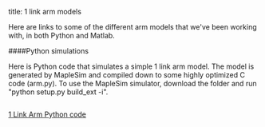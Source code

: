 title: 1 link arm models

Here are links to some of the different arm models that we've been working with, in both Python and Matlab.

####Python simulations

Here is Python code that simulates a simple 1 link arm model.
The model is generated by MapleSim and compiled down to some highly optimized C code (arm.py). To use the MapleSim simulator, download the folder and run 
"python setup.py build_ext -i". 

<img scr="http://compneuro.uwaterloo.ca/files/1linkarm.png">

[1 Link Arm Python code](https://github.com/studywolf/blog/tree/master/OSC/Arms/OneLinkArm)
